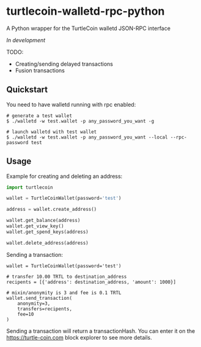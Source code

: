 turtlecoin-walletd-rpc-python
=============================

A Python wrapper for the TurtleCoin walletd JSON-RPC interface

*In development*

TODO:

- Creating/sending delayed transactions
- Fusion transactions

Quickstart
----------

You need to have walletd running with rpc enabled:

```
# generate a test wallet
$ ./walletd -w test.wallet -p any_password_you_want -g

# launch walletd with test wallet
$ ./walletd -w test.wallet -p any_password_you_want --local --rpc-password test
```

Usage
-----

Example for creating and deleting an address:

```python
import turtlecoin

wallet = TurtleCoinWallet(password='test')

address = wallet.create_address()

wallet.get_balance(address)
wallet.get_view_key()
wallet.get_spend_keys(address)

wallet.delete_address(address)
```

Sending a transaction:

```
wallet = TurtleCoinWallet(password='test')

# transfer 10.00 TRTL to destination_address
recipents = [{'address': destination_address, 'amount': 1000}]

# mixin/anonymity is 3 and fee is 0.1 TRTL
wallet.send_transaction(
    anonymity=3,
    transfers=recipents,
    fee=10
)
```

Sending a transaction will return a transactionHash. You can enter it on the https://turtle-coin.com block explorer to see more details.
